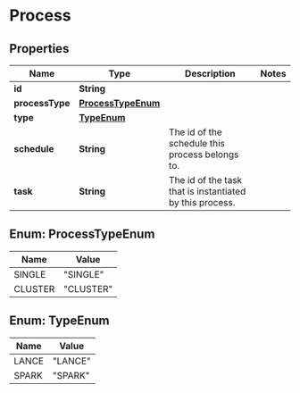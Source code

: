 
# Process

## Properties
Name | Type | Description | Notes
------------ | ------------- | ------------- | -------------
**id** | **String** |  | 
**processType** | [**ProcessTypeEnum**](#ProcessTypeEnum) |  | 
**type** | [**TypeEnum**](#TypeEnum) |  | 
**schedule** | **String** | The id of the schedule this process belongs to. | 
**task** | **String** | The id of the task that is instantiated by this process. | 


<a name="ProcessTypeEnum"></a>
## Enum: ProcessTypeEnum
Name | Value
---- | -----
SINGLE | &quot;SINGLE&quot;
CLUSTER | &quot;CLUSTER&quot;


<a name="TypeEnum"></a>
## Enum: TypeEnum
Name | Value
---- | -----
LANCE | &quot;LANCE&quot;
SPARK | &quot;SPARK&quot;



